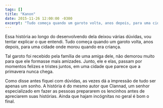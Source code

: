 ```yaml
---
tags: []
title: "Kanon"
date: 2015-11-26 12:00:00 -0300
excerpt: "Tudo começa quando um garoto volta, anos depois, para uma cidade onde morou quando era criança."
---
```


Essa história ao longo do desenvolvendo dela deixou várias dúvidas, vou tentar
explicar o que entendi. Tudo começa quando um garoto volta, anos depois, para
uma cidade onde morou quando era criança.

Tal garoto foi recebido pela família de uma amiga dele, não demorou muito para
que ele formasse mais amizades. Junto, ele e elas, passam por momentos felizes
e tristes juntos, em uma cidade que parece que a primavera nunca chega.

Como disse antes fiquei com dúvidas, as vezes dá a impressão de tudo ser apenas
um sonho. A história é do mesmo autor que Clannad, um senhor especializado em
fazer as pessoas prepararem os lencinhos antes de apreciarem suas histórias.
Ainda que hajam incógnitas no geral é bom o final.
